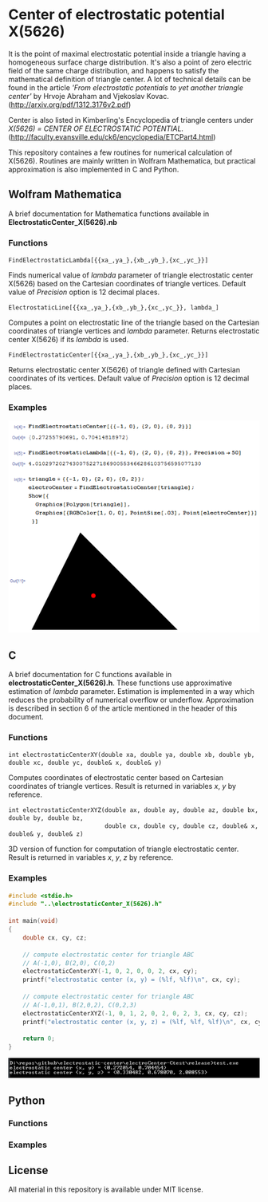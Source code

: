 Center of electrostatic potential X(5626)
=========================================

It is the point of maximal electrostatic potential inside a triangle having a homogeneous surface charge distribution. It's also a point of zero electric field of the same charge distribution, and happens to satisfy the mathematical definition of triangle center. A lot of technical details can be found in the article *'From electrostatic potentials to yet another triangle center'* by Hrvoje Abraham and Vjekoslav Kovac. (http://arxiv.org/pdf/1312.3176v2.pdf)

Center is also listed in Kimberling's Encyclopedia of triangle centers under *X(5626) = CENTER OF ELECTROSTATIC POTENTIAL.* (http://faculty.evansville.edu/ck6/encyclopedia/ETCPart4.html)

This repository containes a few routines for numerical calculation of X(5626). Routines are mainly written in Wolfram Mathematica, but practical approximation is also implemented in C and Python.

Wolfram Mathematica
-------------------

A brief documentation for Mathematica functions available in __ElectrostaticCenter_X(5626).nb__

### Functions

```
FindElectrostaticLambda[{{xa_,ya_},{xb_,yb_},{xc_,yc_}}]
```

Finds numerical value of *lambda* parameter of triangle electrostatic center X(5626) based on the Cartesian coordinates of triangle vertices. Default value of *Precision* option is 12 decimal places.

```
ElectrostaticLine[{{xa_,ya_},{xb_,yb_},{xc_,yc_}}, lambda_]
```

Computes a point on electrostatic line of the triangle based on the Cartesian coordinates of triangle vertices and *lambda* parameter. Returns electrostatic center X(5626) if its *lambda* is used.

```
FindElectrostaticCenter[{{xa_,ya_},{xb_,yb_},{xc_,yc_}}]
```

Returns electrostatic center X(5626) of triangle defined with Cartesian coordinates of its vertices. Default value of *Precision* option is 12 decimal places.

### Examples

![alt tag](https://raw.githubusercontent.com/ahrvoje/electrostatic-center/master/ElectrostaticCenter_MathematicaExamples.png)

C
-

A brief documentation for C functions available in __electrostaticCenter_X(5626).h__. These functions use approximative estimation of *lambda* parameter. Estimation is implemented in a way which reduces the probability of numerical overflow or underflow. Approximation is described in section 6 of the article mentioned in the header of this document.

### Functions

```
int electrostaticCenterXY(double xa, double ya, double xb, double yb, double xc, double yc, double& x, double& y)
```

Computes coordinates of electrostatic center based on Cartesian coordinates of triangle vertices. Result is returned in variables *x*, *y* by reference.

```
int electrostaticCenterXYZ(double ax, double ay, double az, double bx, double by, double bz,
                           double cx, double cy, double cz, double& x, double& y, double& z)

```

3D version of function for computation of triangle electrostatic center. Result is returned in variables *x*, *y*, *z* by reference.

### Examples

```C
#include <stdio.h>
#include "..\electrostaticCenter_X(5626).h"

int main(void)
{
    double cx, cy, cz;

    // compute electrostatic center for triangle ABC
    // A(-1,0), B(2,0), C(0,2)
    electrostaticCenterXY(-1, 0, 2, 0, 0, 2, cx, cy);
    printf("electrostatic center (x, y) = (%lf, %lf)\n", cx, cy);

    // compute electrostatic center for triangle ABC
    // A(-1,0,1), B(2,0,2), C(0,2,3)
    electrostaticCenterXYZ(-1, 0, 1, 2, 0, 2, 0, 2, 3, cx, cy, cz);
    printf("electrostatic center (x, y, z) = (%lf, %lf, %lf)\n", cx, cy, cz);

    return 0;
}

```

![alt tag](https://raw.githubusercontent.com/ahrvoje/electrostatic-center/master/ElectrostaticCenter_CExamples.png)


Python
------

### Functions

### Examples

License
-------

All material in this repository is available under MIT license.
